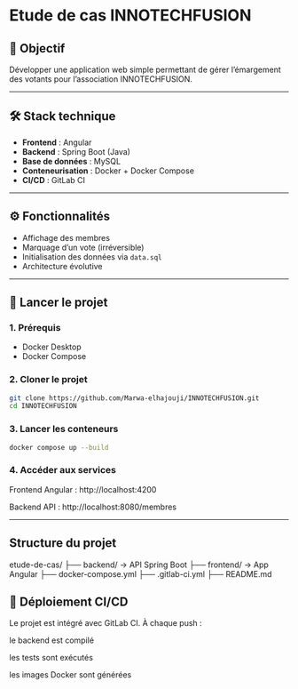 # Etude de cas INNOTECHFUSION

## 🎯 Objectif

Développer une application web simple permettant de gérer l’émargement des votants pour l’association INNOTECHFUSION.

---

## 🛠️ Stack technique

- **Frontend** : Angular
- **Backend** : Spring Boot (Java)
- **Base de données** : MySQL
- **Conteneurisation** : Docker + Docker Compose
- **CI/CD** : GitLab CI

---

## ⚙️ Fonctionnalités

- Affichage des membres
- Marquage d’un vote (irréversible)
- Initialisation des données via `data.sql`
- Architecture évolutive

---

## 🚀 Lancer le projet

### 1. Prérequis

- Docker Desktop
- Docker Compose

### 2. Cloner le projet

```bash
git clone https://github.com/Marwa-elhajouji/INNOTECHFUSION.git
cd INNOTECHFUSION
```
### 3. Lancer les conteneurs

```bash
docker compose up --build
```

### 4. Accéder aux services

Frontend Angular : http://localhost:4200

Backend API : http://localhost:8080/membres

---

## Structure du projet

etude-de-cas/
├── backend/           → API Spring Boot
├── frontend/          → App Angular
├── docker-compose.yml
├── .gitlab-ci.yml
├── README.md


## 🔄 Déploiement CI/CD
Le projet est intégré avec GitLab CI. À chaque push :

le backend est compilé

les tests sont exécutés

les images Docker sont générées